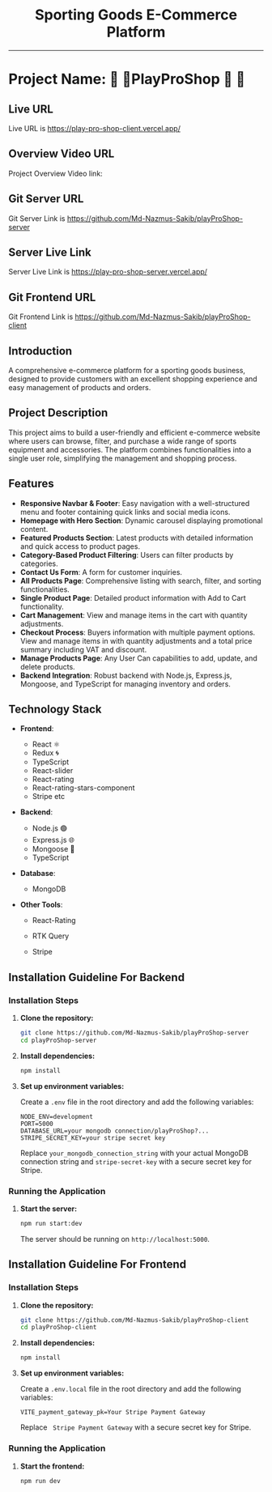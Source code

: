 <div align="center">
  <h1>Sporting Goods E-Commerce Platform</h1>
</div>

---

# Project Name: 🏅 🏅PlayProShop 🏅 🏅

## Live URL

Live URL is https://play-pro-shop-client.vercel.app/

## Overview Video URL

Project Overview Video link:

## Git Server URL

Git Server Link is https://github.com/Md-Nazmus-Sakib/playProShop-server

## Server Live Link

Server Live Link is https://play-pro-shop-server.vercel.app/

## Git Frontend URL

Git Frontend Link is https://github.com/Md-Nazmus-Sakib/playProShop-client

## Introduction

A comprehensive e-commerce platform for a sporting goods business, designed to provide customers with an excellent shopping experience and easy management of products and orders.

## Project Description

This project aims to build a user-friendly and efficient e-commerce website where users can browse, filter, and purchase a wide range of sports equipment and accessories. The platform combines functionalities into a single user role, simplifying the management and shopping process.

## Features

- **Responsive Navbar & Footer**: Easy navigation with a well-structured menu and footer containing quick links and social media icons.
- **Homepage with Hero Section**: Dynamic carousel displaying promotional content.
- **Featured Products Section**: Latest products with detailed information and quick access to product pages.
- **Category-Based Product Filtering**: Users can filter products by categories.
- **Contact Us Form**: A form for customer inquiries.
- **All Products Page**: Comprehensive listing with search, filter, and sorting functionalities.
- **Single Product Page**: Detailed product information with Add to Cart functionality.
- **Cart Management**: View and manage items in the cart with quantity adjustments.
- **Checkout Process**: Buyers information with multiple payment options. View and manage items in with quantity adjustments and a total price summary including VAT and discount.
- **Manage Products Page**: Any User Can capabilities to add, update, and delete products.
- **Backend Integration**: Robust backend with Node.js, Express.js, Mongoose, and TypeScript for managing inventory and orders.

## Technology Stack

- **Frontend**:

  - React ⚛️
  - Redux 🌀
  - TypeScript
  - React-slider
  - React-rating
  - React-rating-stars-component
  - Stripe
    etc

- **Backend**:

  - Node.js 🟢
  - Express.js 🌐
  - Mongoose 🍃
  - TypeScript

- **Database**:

  - MongoDB

- **Other Tools**:

  - React-Rating

  - RTK Query
  - Stripe

## Installation Guideline For Backend

### Installation Steps

1. **Clone the repository:**

   ```bash
   git clone https://github.com/Md-Nazmus-Sakib/playProShop-server
   cd playProShop-server
   ```

2. **Install dependencies:**

   ```bash
   npm install
   ```

3. **Set up environment variables:**

   Create a `.env` file in the root directory and add the following variables:

   ```env
   NODE_ENV=development
   PORT=5000
   DATABASE_URL=your mongodb connection/playProShop?...
   STRIPE_SECRET_KEY=your stripe secret key
   ```

   Replace `your_mongodb_connection_string` with your actual MongoDB connection string and `stripe-secret-key` with a secure secret key for Stripe.

### Running the Application

1. **Start the server:**

   ```bash
   npm run start:dev
   ```

   The server should be running on `http://localhost:5000`.

## Installation Guideline For Frontend

### Installation Steps

1. **Clone the repository:**

   ```bash
   git clone https://github.com/Md-Nazmus-Sakib/playProShop-client
   cd playProShop-client
   ```

2. **Install dependencies:**

   ```bash
   npm install
   ```

3. **Set up environment variables:**

   Create a `.env.local` file in the root directory and add the following variables:

   ```env
   VITE_payment_gateway_pk=Your Stripe Payment Gateway
   ```

   Replace ` Stripe Payment Gateway` with a secure secret key for Stripe.

### Running the Application

1. **Start the frontend:**

   ```bash
   npm run dev
   ```
